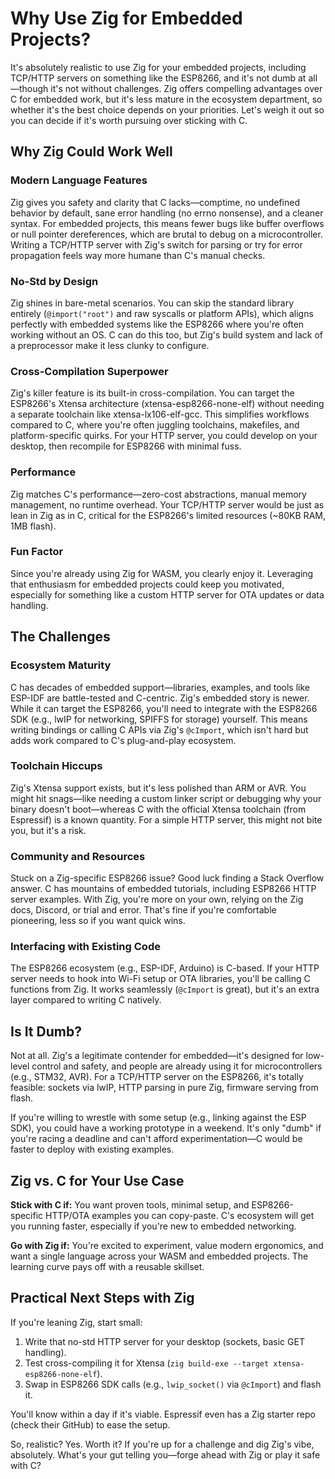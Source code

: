# Why Use Zig for Embedded Projects?

It's absolutely realistic to use Zig for your embedded projects, including TCP/HTTP servers on something like the ESP8266, and it's not dumb at all—though it's not without challenges. Zig offers compelling advantages over C for embedded work, but it's less mature in the ecosystem department, so whether it's the best choice depends on your priorities. Let's weigh it out so you can decide if it's worth pursuing over sticking with C.

## Why Zig Could Work Well

### Modern Language Features
Zig gives you safety and clarity that C lacks—comptime, no undefined behavior by default, sane error handling (no errno nonsense), and a cleaner syntax. For embedded projects, this means fewer bugs like buffer overflows or null pointer dereferences, which are brutal to debug on a microcontroller. Writing a TCP/HTTP server with Zig's switch for parsing or try for error propagation feels way more humane than C's manual checks.

### No-Std by Design
Zig shines in bare-metal scenarios. You can skip the standard library entirely (`@import("root")` and raw syscalls or platform APIs), which aligns perfectly with embedded systems like the ESP8266 where you're often working without an OS. C can do this too, but Zig's build system and lack of a preprocessor make it less clunky to configure.

### Cross-Compilation Superpower
Zig's killer feature is its built-in cross-compilation. You can target the ESP8266's Xtensa architecture (xtensa-esp8266-none-elf) without needing a separate toolchain like xtensa-lx106-elf-gcc. This simplifies workflows compared to C, where you're often juggling toolchains, makefiles, and platform-specific quirks. For your HTTP server, you could develop on your desktop, then recompile for ESP8266 with minimal fuss.

### Performance
Zig matches C's performance—zero-cost abstractions, manual memory management, no runtime overhead. Your TCP/HTTP server would be just as lean in Zig as in C, critical for the ESP8266's limited resources (~80KB RAM, 1MB flash).

### Fun Factor
Since you're already using Zig for WASM, you clearly enjoy it. Leveraging that enthusiasm for embedded projects could keep you motivated, especially for something like a custom HTTP server for OTA updates or data handling.

## The Challenges

### Ecosystem Maturity
C has decades of embedded support—libraries, examples, and tools like ESP-IDF are battle-tested and C-centric. Zig's embedded story is newer. While it can target the ESP8266, you'll need to integrate with the ESP8266 SDK (e.g., lwIP for networking, SPIFFS for storage) yourself. This means writing bindings or calling C APIs via Zig's `@cImport`, which isn't hard but adds work compared to C's plug-and-play ecosystem.

### Toolchain Hiccups
Zig's Xtensa support exists, but it's less polished than ARM or AVR. You might hit snags—like needing a custom linker script or debugging why your binary doesn't boot—whereas C with the official Xtensa toolchain (from Espressif) is a known quantity. For a simple HTTP server, this might not bite you, but it's a risk.

### Community and Resources
Stuck on a Zig-specific ESP8266 issue? Good luck finding a Stack Overflow answer. C has mountains of embedded tutorials, including ESP8266 HTTP server examples. With Zig, you're more on your own, relying on the Zig docs, Discord, or trial and error. That's fine if you're comfortable pioneering, less so if you want quick wins.

### Interfacing with Existing Code
The ESP8266 ecosystem (e.g., ESP-IDF, Arduino) is C-based. If your HTTP server needs to hook into Wi-Fi setup or OTA libraries, you'll be calling C functions from Zig. It works seamlessly (`@cImport` is great), but it's an extra layer compared to writing C natively.

## Is It Dumb?

Not at all. Zig's a legitimate contender for embedded—it's designed for low-level control and safety, and people are already using it for microcontrollers (e.g., STM32, AVR). For a TCP/HTTP server on the ESP8266, it's totally feasible: sockets via lwIP, HTTP parsing in pure Zig, firmware serving from flash. 

If you're willing to wrestle with some setup (e.g., linking against the ESP SDK), you could have a working prototype in a weekend. It's only "dumb" if you're racing a deadline and can't afford experimentation—C would be faster to deploy with existing examples.

## Zig vs. C for Your Use Case

**Stick with C if:** You want proven tools, minimal setup, and ESP8266-specific HTTP/OTA examples you can copy-paste. C's ecosystem will get you running faster, especially if you're new to embedded networking.

**Go with Zig if:** You're excited to experiment, value modern ergonomics, and want a single language across your WASM and embedded projects. The learning curve pays off with a reusable skillset.

## Practical Next Steps with Zig

If you're leaning Zig, start small:

1. Write that no-std HTTP server for your desktop (sockets, basic GET handling).
2. Test cross-compiling it for Xtensa (`zig build-exe --target xtensa-esp8266-none-elf`).
3. Swap in ESP8266 SDK calls (e.g., `lwip_socket()` via `@cImport`) and flash it.

You'll know within a day if it's viable. Espressif even has a Zig starter repo (check their GitHub) to ease the setup.

So, realistic? Yes. Worth it? If you're up for a challenge and dig Zig's vibe, absolutely. What's your gut telling you—forge ahead with Zig or play it safe with C?